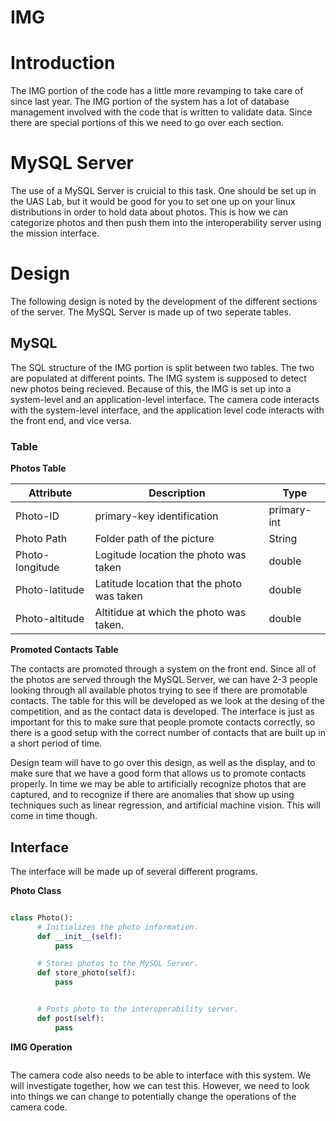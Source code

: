 # IMG

# Introduction

The IMG portion of the code has a little more revamping to take care of since last year. The IMG portion of the system has a
lot of database management involved with the code that is written to validate data. Since there are special portions
of this we need to go over each section.

# MySQL Server

The use of a MySQL Server is cruicial to this task. One should be set up in the UAS Lab, but it would be good for you to set 
one up on your linux distributions in order to hold data about photos.
This is how we can categorize photos and then push them into the interoperability server using the mission interface. 

# Design

The following design is noted by the development of the different sections of the server. The MySQL Server is made up of two
seperate tables. 

## MySQL

The SQL structure of the IMG portion is split between two tables. The two are populated at different points. The IMG system is supposed to detect new photos being recieved.
Because of this, the IMG is set up into a system-level and an application-level interface. The camera code interacts with the system-level interface, and the application level code interacts with the front end, and vice versa.

### Table
<b> Photos Table </b>

Attribute | Description | Type
--- | --- | ---
Photo-ID | primary-key identification | primary-int
Photo Path | Folder path of the picture | String
Photo-longitude | Logitude location the photo was taken | double
Photo-latitude | Latitude location that the photo was taken | double
Photo-altitude | Altitidue at which the photo was taken. | double

<b> Promoted Contacts Table </b>

The contacts are promoted through a system on the front end. Since all of the photos are served through the MySQL Server, we can have 2-3 people looking through all available photos trying to see if there are promotable contacts.
The table for this will be developed as we look at the desing of the competition, and as the contact data is developed.
The interface is just as important for this to make sure that people promote contacts correctly, so there is a good setup with the correct number of contacts that are built up in a short period of time.

Design team will have to go over this design, as well as the display, and to make sure that we have a good form that allows us to promote contacts properly.
In time we may be able to artificially recognize photos that are captured, and to recognize if there are anomalies that show up using techniques such as linear regression, and artificial machine vision. This will come in time though.

## Interface

The interface will be made up of several different programs.

<b> Photo Class </b>
```python

class Photo():
      # Initializes the photo information.
      def __init__(self):
          pass

      # Stores photos to the MySQL Server.
      def store_photo(self):
          pass


      # Posts photo to the interoperability server.
      def post(self):
          pass

```

<b> IMG Operation </b>
```python


```

The camera code also needs to be able to interface with this system. We will investigate together, how we can test this.
However, we need to look into things we can change to potentially change the operations of the camera code.



